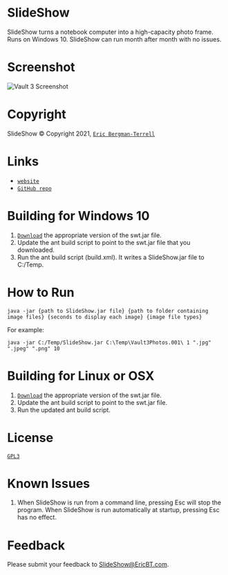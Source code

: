 # SlideShow

SlideShow turns a notebook computer into a high-capacity photo frame. Runs on Windows 10. SlideShow can run month after month with no issues.

# Screenshot

![`Vault 3 Screenshot`](https://ericbt.com/uploaded_images/photoframe.jpg "SlideShow")

# Copyright

SlideShow &#169; Copyright 2021, [`Eric Bergman-Terrell`](https://www.ericbt.com)

# Links

* [`website`](https://ericbt.com/)
* [`GitHub repo`](https://github.com/EricTerrell/SlideShow)

# Building for Windows 10

1. [`Download`](https://archive.eclipse.org/eclipse/downloads/drops4/R-4.18-202012021800/) the appropriate version of the swt.jar file.
1. Update the ant build script to point to the swt.jar file that you downloaded.
1. Run the ant build script (build.xml). It writes a SlideShow.jar file to C:/Temp.

# How to Run

```
java -jar {path to SlideShow.jar file} {path to folder containing image files} {seconds to display each image} {image file types}
```

For example:

```
java -jar C:/Temp/SlideShow.jar C:\Temp\Vault3Photos.001\ 1 ".jpg" ".jpeg" ".png" 10
```

# Building for Linux or OSX

1. [`Download`](https://archive.eclipse.org/eclipse/downloads/drops4/R-4.18-202012021800/) the appropriate version of the swt.jar file.
1. Update the ant build script to point to the swt.jar file.
1. Run the updated ant build script.

# License

[`GPL3`](https://www.gnu.org/licenses/gpl-3.0.en.html)

# Known Issues

1. When SlideShow is run from a command line, pressing Esc will stop the program. When SlideShow is run automatically at startup, pressing Esc has no effect.

# Feedback

Please submit your feedback to [SlideShow@EricBT.com](mailto:SlideShow@EricBT.com).